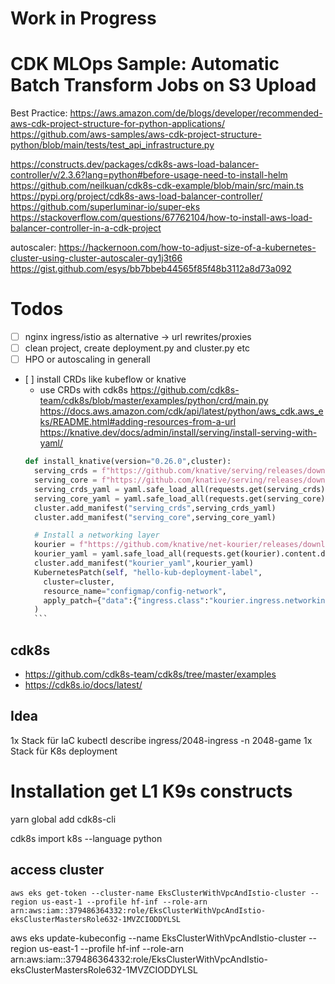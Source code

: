 # Work in Progress
# CDK MLOps Sample: Automatic Batch Transform Jobs on S3 Upload

Best Practice: https://aws.amazon.com/de/blogs/developer/recommended-aws-cdk-project-structure-for-python-applications/
https://github.com/aws-samples/aws-cdk-project-structure-python/blob/main/tests/test_api_infrastructure.py

https://constructs.dev/packages/cdk8s-aws-load-balancer-controller/v/2.3.6?lang=python#before-usage-need-to-install-helm
https://github.com/neilkuan/cdk8s-cdk-example/blob/main/src/main.ts
https://pypi.org/project/cdk8s-aws-load-balancer-controller/
https://github.com/superluminar-io/super-eks
https://stackoverflow.com/questions/67762104/how-to-install-aws-load-balancer-controller-in-a-cdk-project

autoscaler: https://hackernoon.com/how-to-adjust-size-of-a-kubernetes-cluster-using-cluster-autoscaler-qy1j3t66
https://gist.github.com/esys/bb7bbeb44565f85f48b3112a8d73a092


# Todos

- [ ] nginx ingress/istio as alternative -> url rewrites/proxies
- [ ] clean project, create deployment.py and cluster.py etc
- [ ] HPO or autoscaling in generall
- [ ] install CRDs like kubeflow or knative
    - use CRDs with cdk8s https://github.com/cdk8s-team/cdk8s/blob/master/examples/python/crd/main.py
         https://docs.aws.amazon.com/cdk/api/latest/python/aws_cdk.aws_eks/README.html#adding-resources-from-a-url
    https://knative.dev/docs/admin/install/serving/install-serving-with-yaml/
    ```python
    def install_knative(version="0.26.0",cluster):
      serving_crds = f"https://github.com/knative/serving/releases/download/v{version}/serving-crds.yaml"
      serving_core = f"https://github.com/knative/serving/releases/download/v{version}/serving-core.yaml"
      serving_crds_yaml = yaml.safe_load_all(requests.get(serving_crds).content.decode())
      serving_core_yaml = yaml.safe_load_all(requests.get(serving_core).content.decode())
      cluster.add_manifest("serving_crds",serving_crds_yaml)
      cluster.add_manifest("serving_core",serving_core_yaml)

      # Install a networking layer
      kourier = f"https://github.com/knative/net-kourier/releases/download/v{version}/kourier.yaml"
      kourier_yaml = yaml.safe_load_all(requests.get(kourier).content.decode())
      cluster.add_manifest("kourier_yaml",kourier_yaml)
      KubernetesPatch(self, "hello-kub-deployment-label",
        cluster=cluster,
        resource_name="configmap/config-network",
        apply_patch={"data":{"ingress.class":"kourier.ingress.networking.knative.dev"}},
      )
      ```
## cdk8s

* https://github.com/cdk8s-team/cdk8s/tree/master/examples
* https://cdk8s.io/docs/latest/
## Idea 

1x Stack für IaC
  kubectl describe ingress/2048-ingress -n 2048-game
1x Stack für K8s deployment


# Installation get L1 K9s constructs
yarn global add cdk8s-cli

cdk8s import k8s --language python



## access cluster

```
aws eks get-token --cluster-name EksClusterWithVpcAndIstio-cluster --region us-east-1 --profile hf-inf --role-arn arn:aws:iam::379486364332:role/EksClusterWithVpcAndIstio-eksClusterMastersRole632-1MVZCIODDYLSL
```


aws eks update-kubeconfig --name EksClusterWithVpcAndIstio-cluster --region us-east-1 --profile hf-inf --role-arn arn:aws:iam::379486364332:role/EksClusterWithVpcAndIstio-eksClusterMastersRole632-1MVZCIODDYLSL
